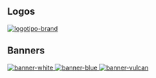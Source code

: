 ## Logos

[
  ![logotipo-brand](logos/logotipo-brand.svg)
](./logos/#readme)

## Banners

[
  ![banner-white](banners/white/aplazame-banner-white-728x90-2x-1456x180.png)
  ![banner-blue](banners/blue/aplazame-banner-blue-728x90-2x-1456x180.png)
  ![banner-vulcan](banners/vulcan/aplazame-banner-vulcan-728x90-2x-1456x180.png)
](./banners/#readme)
